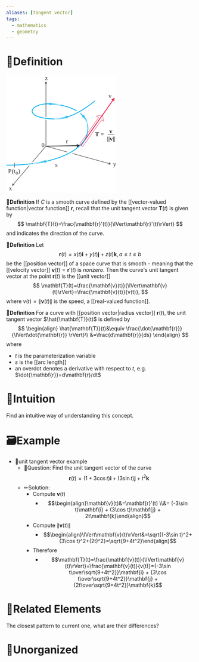 ```yaml
---
aliases: [tangent vector]
tags:
  - mathematics
  - geometry
---
```



# 📝Definition
![|200](../assets/unit_tangent_vector.svg)

**📄Definition**
If $C$ is a smooth curve defined by the [[vector-valued function|vector function]] $\mathbf{r}$, recall that the unit tangent vector $\mathbf{T}(t)$ is given by
$$
\mathbf{T}(t)=\frac{\mathbf{r}'(t)}{\lVert\mathbf{r}'(t)\rVert}
$$
and indicates the direction of the curve.

**📑Definition**
Let
$$
\mathbf{r}(t) = x(t)\mathbf{i} + y(t)\mathbf{j} + z(t)\mathbf{k}, a \leq t \leq b
$$
be the [[position vector]] of a space curve that is smooth - meaning that the [[velocity vector]] $\mathbf{v}(t) = \mathbf{r}'(t)$ is *nonzero*. Then the curve's unit tangent vector at the point $\mathbf{r}(t)$ is the [[unit vector]]
$$
\mathbf{T}(t)=\frac{\mathbf{v}(t)}{\lVert\mathbf{v}(t)\rVert}=\frac{\mathbf{v}(t)}{v(t)},
$$
where $v(t) = \lVert \mathbf{v}(t)\rVert$ is the speed, a [[real-valued function]].


**📃Definition**
For a curve with [[position vector|radius vector]] $\mathbf{r}(t)$, the unit tangent vector $\hat{\mathbf{T}}(t)$ is defined by
$$
\begin{align}
\hat{\mathbf{T}}(t)&\equiv \frac{\dot{\mathbf{r}}}{\lVert\dot{\mathbf{r}} \rVert}\\
&=\frac{d\mathbf{r}}{ds}
\end{align}
$$
where
- $t$ is the parameterization variable
- $s$ is the [[arc length]]
- an overdot denotes a derivative with respect to $t$, e.g. $\dot{\mathbf{r}}=d\mathbf{r}/dt$


# 🧠Intuition
Find an intuitive way of understanding this concept.

# 🗃Example
- 📁unit tangent vector example
	- 💬Question: Find the unit tangent vector of the curve $$\mathbf{r}(t) = (1+3\cos t)\mathbf{i} + (3\sin t)\mathbf{j} + t^2\mathbf{k}$$
	- ✏Solution:
		- Compute $\mathbf{v}(t)$
			- $$\begin{align}\mathbf{v}(t)&=\mathbf{r}'(t) \\&= (-3\sin t)\mathbf{i} + (3\cos t)\mathbf{j} + 2t\mathbf{k}\end{align}$$
		- Compute $\lVert\mathbf{v}(t)\rVert$
			- $$\begin{align}\lVert\mathbf{v}(t)\rVert&=\sqrt{(-3\sin t)^2+(3\cos t)^2+(2t)^2}=\sqrt{9+4t^2}\end{align}$$
		- Therefore 
			- $$\mathbf{T}(t)=\frac{\mathbf{v}(t)}{\lVert\mathbf{v}(t)\rVert}=\frac{\mathbf{v}(t)}{v(t)}={-3\sin t\over\sqrt{9+4t^2}}\mathbf{i} + {3\cos t\over\sqrt{9+4t^2}}\mathbf{j} + {2t\over\sqrt{9+4t^2}}\mathbf{k}$$

# 🌱Related Elements
The closest pattern to current one, what are their differences?


# 🍂Unorganized